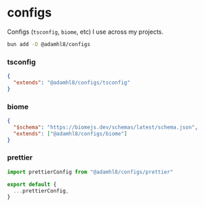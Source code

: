 # configs

Configs (`tsconfig`, `biome`, etc) I use across my projects.

```sh
bun add -D @adamhl8/configs
```

### tsconfig

```json
{
  "extends": "@adamhl8/configs/tsconfig"
}
```

### biome

```json
{
  "$schema": "https://biomejs.dev/schemas/latest/schema.json",
  "extends": ["@adamhl8/configs/biome"]
}
```

### prettier

```js
import prettierConfig from "@adamhl8/configs/prettier"

export default {
  ...prettierConfig,
}
```
